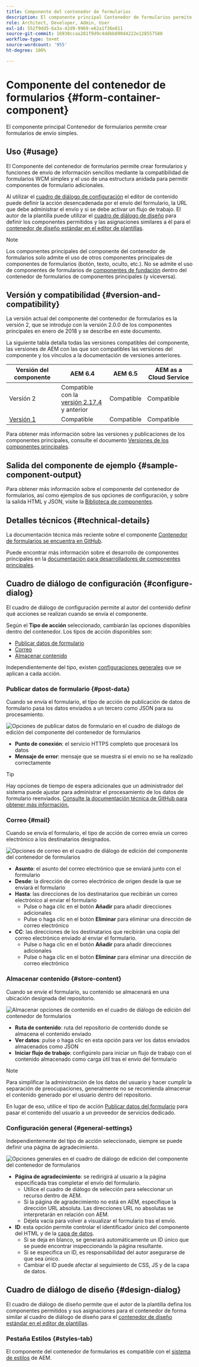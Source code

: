 ```yaml
---
title: Componente del contenedor de formularios
description: El componente principal Contenedor de formularios permite crear formularios de envío simples.
role: Architect, Developer, Admin, User
exl-id: 552f9dd5-6a3a-42d9-9969-e62a1f36e811
source-git-commit: 16930ccaa281f9d9c4ddbb890d4222e128557580
workflow-type: tm+mt
source-wordcount: '955'
ht-degree: 100%

---
```


# Componente del contenedor de formularios {#form-container-component}

El componente principal Contenedor de formularios permite crear formularios de envío simples.

## Uso {#usage}

El Componente del contenedor de formularios permite crear formularios y funciones de envío de información sencillos mediante la compatibilidad de formularios WCM simples y el uso de una estructura anidada para permitir componentes de formulario adicionales.

Al utilizar el [cuadro de diálogo de configuración](#configure-dialog) el editor de contenido puede definir la acción desencadenada por el envío del formulario, la URL que debe administrar el envío y si se debe activar un flujo de trabajo. El autor de la plantilla puede utilizar el [cuadro de diálogo de diseño](#design-dialog) para definir los componentes permitidos y las asignaciones similares a él para el [contenedor de diseño estándar en el editor de plantillas](https://experienceleague.adobe.com/docs/experience-manager-cloud-service/sites/authoring/features/templates.html?lang=es).

>[!NOTE]
>
>Los componentes principales del componente del contenedor de formularios solo admite el uso de otros componentes principales de componentes de formularios (botón, texto, oculto, etc.). No se admite el uso de componentes de formularios de [componentes de fundación](https://experienceleague.adobe.com/docs/experience-manager-65/authoring/siteandpage/default-components-foundation.html?lang=es) dentro del contenedor de formularios de componentes principales (y viceversa).

## Versión y compatibilidad {#version-and-compatibility}

La versión actual del componente del contenedor de formularios es la versión 2, que se introdujo con la versión 2.0.0 de los componentes principales en enero de 2018 y se describe en este documento.

La siguiente tabla detalla todas las versiones compatibles del componente, las versiones de AEM con las que son compatibles las versiones del componente y los vínculos a la documentación de versiones anteriores.

| Versión del componente | AEM 6.4 | AEM 6.5 | AEM as a Cloud Service |
|--- |--- |--- |---|
| Versión 2 | Compatible  con la <br>[versión 2.17.4](/help/versions.md) y anterior | Compatible | Compatible |
| [Versión 1](/help/components/v1/form-container-v1.md) | Compatible | Compatible | Compatible |

Para obtener más información sobre las versiones y publicaciones de los componentes principales, consulte el documento [Versiones de los componentes principales](/help/versions.md).

## Salida del componente de ejemplo {#sample-component-output}

Para obtener más información sobre el componente del contenedor de formularios, así como ejemplos de sus opciones de configuración, y sobre la salida HTML y JSON, visite la [Biblioteca de componentes](https://adobe.com/go/aem_cmp_library_form_container_es).

## Detalles técnicos {#technical-details}

La documentación técnica más reciente sobre el componente [Contenedor de formularios se encuentra en GitHub](https://adobe.com/go/aem_cmp_tech_form_container_v2_es).

Puede encontrar más información sobre el desarrollo de componentes principales en la [documentación para desarrolladores de componentes principales](/help/developing/overview.md).

## Cuadro de diálogo de configuración {#configure-dialog}

El cuadro de diálogo de configuración permite al autor del contenido definir qué acciones se realizan cuando se envía el componente.

Según el **Tipo de acción** seleccionado, cambiarán las opciones disponibles dentro del contenedor. Los tipos de acción disponibles son:

* [Publicar datos de formulario](#post-data)
* [Correo](#mail)
* [Almacenar contenido](#store-content)

Independientemente del tipo, existen [configuraciones generales](#general-settings) que se aplican a cada acción.

### Publicar datos de formulario {#post-data}

Cuando se envía el formulario, el tipo de acción de publicación de datos de formulario pasa los datos enviados a un tercero como JSON para su procesamiento.

![Opciones de publicar datos de formulario en el cuadro de diálogo de edición del componente del contenedor de formularios](/help/assets/form-container-edit-post.png)

* **Punto de conexión**: el servicio HTTPS completo que procesará los datos
* **Mensaje de error**: mensaje que se muestra si el envío no se ha realizado correctamente

>[!TIP]
>Hay opciones de tiempo de espera adicionales que un administrador del sistema puede ajustar para administrar el procesamiento de los datos de formulario reenviados. [Consulte la documentación técnica de GitHub para obtener más información.](https://github.com/adobe/aem-core-wcm-components/tree/master/content/src/content/jcr_root/apps/core/wcm/components/form/actions/rpc)

### Correo {#mail}

Cuando se envía el formulario, el tipo de acción de correo envía un correo electrónico a los destinatarios designados.

![Opciones de correo en el cuadro de diálogo de edición del componente del contenedor de formularios](/help/assets/form-container-edit-mail.png)

* **Asunto**: el asunto del correo electrónico que se enviará junto con el formulario
* **Desde**: la dirección de correo electrónico de origen desde la que se enviará el formulario
* **Hasta**: las direcciones de los destinatarios que recibirán un correo electrónico al enviar el formulario
   * Pulse o haga clic en el botón **Añadir** para añadir direcciones adicionales
   * Pulse o haga clic en el botón **Eliminar** para eliminar una dirección de correo electrónico
* **CC**: las direcciones de los destinatarios que recibirán una copia del correo electrónico enviado al enviar el formulario.
   * Pulse o haga clic en el botón **Añadir** para añadir direcciones adicionales
   * Pulse o haga clic en el botón **Eliminar** para eliminar una dirección de correo electrónico

### Almacenar contenido {#store-content}

Cuando se envíe el formulario, su contenido se almacenará en una ubicación designada del repositorio.

![Almacenar opciones de contenido en el cuadro de diálogo de edición del contenedor de formularios](/help/assets/form-container-edit-store.png)

* **Ruta de contenido**: ruta del repositorio de contenido donde se almacena el contenido enviado
* **Ver datos**: pulse o haga clic en esta opción para ver los datos enviados almacenados como JSON
* **Iniciar flujo de trabajo**: configúrelo para iniciar un flujo de trabajo con el contenido almacenado como carga útil tras el envío del formulario

>[!NOTE]
>
>Para simplificar la administración de los datos del usuario y hacer cumplir la separación de preocupaciones, generalmente no se recomienda almacenar el contenido generado por el usuario dentro del repositorio.
>
>En lugar de eso, utilice el tipo de acción [Publicar datos del formulario](#post-data) para pasar el contenido del usuario a un proveedor de servicios dedicado.

### Configuración general {#general-settings}

Independientemente del tipo de acción seleccionado, siempre se puede definir una página de agradecimiento.

![Opciones generales en el cuadro de diálogo de edición del componente del contenedor de formularios](/help/assets/form-container-edit-general.png)

* **Página de agradecimiento**: se redirigirá al usuario a la página especificada tras completar el envío del formulario.
   * Utilice el cuadro de diálogo de selección para seleccionar un recurso dentro de AEM.
   * Si la página de agradecimiento no está en AEM, especifique la dirección URL absoluta. Las direcciones URL no absolutas se interpretarán en relación con AEM.
   * Déjela vacía para volver a visualizar el formulario tras el envío.
* **ID**: esta opción permite controlar el identificador único del componente del HTML y de la [capa de datos](/help/developing/data-layer/overview.md).
   * Si se deja en blanco, se generará automáticamente un ID único que se puede encontrar inspeccionando la página resultante.
   * Si se especifica un ID, es responsabilidad del autor asegurarse de que sea único.
   * Cambiar el ID puede afectar al seguimiento de CSS, JS y de la capa de datos.

## Cuadro de diálogo de diseño {#design-dialog}

El cuadro de diálogo de diseño permite que el autor de la plantilla defina los componentes permitidos y sus asignaciones para el contenedor de forma similar al cuadro de diálogo de diseño para el [contenedor de diseño estándar en el editor de plantillas](https://experienceleague.adobe.com/docs/experience-manager-cloud-service/sites/authoring/features/templates.html).

### Pestaña Estilos {#styles-tab}

El componente del contenedor de formularios es compatible con el [sistema de estilos](/help/get-started/authoring.md#component-styling) de AEM.
